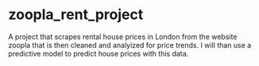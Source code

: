 # zoopla_rent_project

A project that scrapes rental house prices in London from the website zoopla that is then cleaned and analyized for price trends. I will than use a predictive model to predict house prices with this data.

